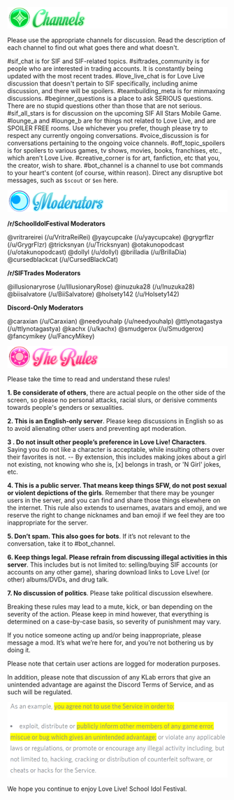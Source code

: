 ![Image](/header2.png?raw=true})

Please use the appropriate channels for discussion. Read the description of each channel to find out what goes there and what doesn't.

#sif_chat is for SIF and SIF-related topics.
#siftrades_community is for people who are interested in trading accounts. It is constantly being updated with the most recent trades.
#love_live_chat is for Love Live discussion that doesn't pertain to SIF specifically, including anime discussion, and there will be spoilers.
#teambuilding_meta is for minmaxing discussions.
#beginner_questions is a place to ask SERIOUS questions. There are no stupid questions other than those that are not serious.
#sif_all_stars is for discussion on the upcoming SIF All Stars Mobile Game.
#lounge_a and #lounge_b are for things not related to Love Live, and are SPOILER FREE rooms. Use whichever you prefer, though please try to respect any currently ongoing conversations.
#voice_discussion is for conversations pertaining to the ongoing voice channels. 
#off_topic_spoilers is for spoilers to various games, tv shows, movies, books, franchises, etc., which aren't Love Live.
#creative_corner is for art, fanfiction, etc that you, the creator, wish to share.
#bot_channel is a channel to use bot commands to your heart's content (of course, within reason). Direct any disruptive bot messages, such as `$scout` or `$en` here.

![Image](/header3.png?raw=true)

**/r/SchoolIdolFestival Moderators**

@vritrareirei (/u/VritraReiRei)
@yaycupcake (/u/yaycupcake)
@grygrflzr (/u/GrygrFlzr)
@tricksnyan (/u/Tricksnyan)
@otakunopodcast (/u/otakunopodcast)
@dollyl (/u/dollyl)
@brilladia (/u/BrillaDia)
@cursedblackcat (/u/CursedBlackCat)

**/r/SIFTrades Moderators**

@illusionaryrose (/u/IllusionaryRose)
@inuzuka28 (/u/Inuzuka28)
@biisalvatore (/u/BiiSalvatore)
@holsety142 (/u/Holsety142)

**Discord-Only Moderators**

@caraxian (/u/Caraxian)
@needyouhalp (/u/needyouhalp)
@ttlynotagastya (/u/ttlynotagastya)
@kachx (/u/kachx)
@smudgerox (/u/Smudgerox)
@fancymikey (/u/FancyMikey)

![Image](/header1.png?raw=true)

Please take the time to read and understand these rules!

**1. Be considerate of others**, there are actual people on the other side of the screen, so please no personal attacks, racial slurs, or derisive comments towards people's genders or sexualities.

**2. This is an English-only server**. Please keep discussions in English so as to avoid alienating other users and preventing apt moderation.

**3 . Do not insult other people’s preference in Love Live! Characters**. Saying you do not like a character is acceptable, while insulting others over their favorites is not.
-- By extension, this includes making jokes about a girl not existing, not knowing who she is, [x] belongs in trash, or 'N Girl' jokes, etc.

**4. This is a public server. That means keep things SFW, do not post sexual or violent depictions of the girls**. Remember that there may be younger users in the server, and you can find and share those things elsewhere on the internet. This rule also extends to usernames, avatars and emoji, and we reserve the right to change nicknames and ban emoji if we feel they are too inappropriate for the server.

**5. Don’t spam. This also goes for bots**. If it’s not relevant to the conversation, take it to #bot_channel.

**6. Keep things legal. Please refrain from discussing illegal activities in this server**. This includes but is not limited to: selling/buying SIF accounts (or accounts on any other game), sharing download links to Love Live! (or other) albums/DVDs, and drug talk.

**7. No discussion of politics**. Please take political discussion elsewhere.

Breaking these rules may lead to a mute, kick, or ban depending on the severity of the action. Please keep in mind however, that everything is determined on a case-by-case basis, so severity of punishment may vary. 

If you notice someone acting up and/or being inappropriate, please message a mod. It’s what we’re here for, and you’re not bothering us by doing it.

Please note that certain user actions are logged for moderation purposes.

In addition, please note that discussion of any KLab errors that give an unintended advantage are against the Discord Terms of Service, and as such will be regulated.

![Image](/tos-game-errors.png?raw=true)

We hope you continue to enjoy Love Live! School Idol Festival.
